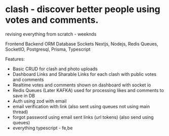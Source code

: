 # clash - discover better people using votes and comments.
revising everything from scratch - weeknds

Frontend Backend ORM Database Sockets
Nextjs, Nodejs, Redis Queues, SocketIO, Postgresql, Prisma, Typescript

Features:
- Basic CRUD for clash and photo uploads
- Dashboard Links and Sharable Links for each clash with public votes and comments
- Realtime votes and comments shown on dashboard with socket io
- Redis Queues (Later KAFKA) used for processing likes and comments to save in DB
- Auth using zod with email
- email verification with link (also sent using queues not using main thread)
- forgot password using email sent links (url tokens) (also send using queues)
- everything typescript - fe,be
